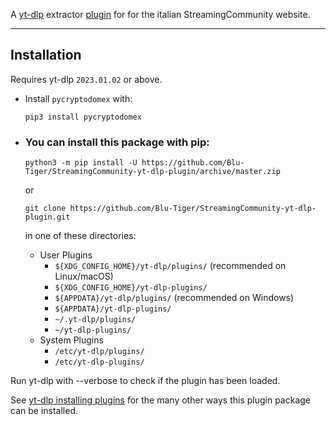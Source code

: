 A [yt-dlp](https://github.com/yt-dlp/yt-dlp) extractor [plugin](https://github.com/yt-dlp/yt-dlp#plugins) for for the italian StreamingCommunity website.

---

## Installation

Requires yt-dlp `2023.01.02` or above.

- Install `pycryptodomex` with:
    ```
    pip3 install pycryptodomex
    ```

- ### You can install this package with pip:
    ```
    python3 -m pip install -U https://github.com/Blu-Tiger/StreamingCommunity-yt-dlp-plugin/archive/master.zip
    ```
    or 
    ```
    git clone https://github.com/Blu-Tiger/StreamingCommunity-yt-dlp-plugin.git
    ```
    in one of these directories:
    
    - User Plugins
        - `${XDG_CONFIG_HOME}/yt-dlp/plugins/` (recommended on Linux/macOS)
        - `${XDG_CONFIG_HOME}/yt-dlp-plugins/`
        - `${APPDATA}/yt-dlp/plugins/` (recommended on Windows)
        - `${APPDATA}/yt-dlp-plugins/` 
        - `~/.yt-dlp/plugins/`
        - `~/yt-dlp-plugins/`
    - System Plugins
        - `/etc/yt-dlp/plugins/`
        - `/etc/yt-dlp-plugins/`

Run yt-dlp with --verbose to check if the plugin has been loaded.

See [yt-dlp installing plugins](https://github.com/yt-dlp/yt-dlp#installing-plugins) for the many other ways this plugin package can be installed.
